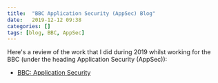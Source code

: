```yaml
---
title:  "BBC Application Security (AppSec) Blog"
date:   2019-12-12 09:38
categories: []
tags: [blog, BBC, AppSec]
---
```

Here's a review of the work that I did during 2019 whilst working for the BBC (under the heading Application Security (AppSec)):

- [BBC: Application Security][blog]

[blog]: https://www.bbc.co.uk/blogs/internet/entries/a5e736f1-831a-4537-b4cb-934d33a1d0cf
